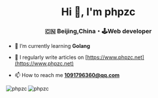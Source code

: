 <h1 align="center">Hi 👋, I'm phpzc</h1>
<h3 align="center">🇨🇳 Beijing,China・🕹Web developer</h3>

- 🌱 I’m currently learning **Golang**

- 📝 I regularly write articles on [https://www.phpzc.net](https://www.phpzc.net)

- 📫 How to reach me **1091796360@qq.com**

<img align="left" src="https://github-readme-stats.vercel.app/api/top-langs?username=phpzc&show_icons=true&locale=en&layout=compact" alt="phpzc" /><img align="center" src="https://github-readme-stats.vercel.app/api?username=phpzc&show_icons=true&locale=en" alt="phpzc" />
